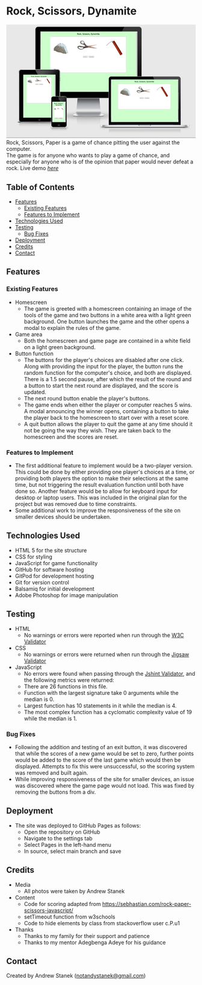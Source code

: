 # Rock, Scissors, Dynamite

![Responsive view mockup](docs/images/rock_scissors_responsive.png)
Rock, Scissors, Paper is a game of chance pitting the user against the computer.  
The game is for anyone who wants to play a game of chance, and especially for anyone who is of the opinion that paper would never defeat a rock.
Live demo [_here_](https://notandy82.github.io/project-portfolio-2/)

## Table of Contents
* [Features](#features)
  * [Existing Features](#existing-features)
  * [Features to Implement](#features-to-implement)
* [Technologies Used](#technologies-used)
* [Testing](#testing)
  * [Bug Fixes](#bug-fixes)
* [Deployment](#deployment)
* [Credits](#credits)
* [Contact](#contact)

## Features


### Existing Features
- Homescreen
  - The game is greeted with a homescreen containing an image of the tools of the game and two buttons in a white area with a light green background.  One button launches the game and the other opens a modal to explain the rules of the game.
- Game area
  - Both the homescreen and game page are contained in a white field on a light green background.
- Button function
  - The buttons for the player's choices are disabled after one click.  Along with providing the input for the player, the button runs the random function for the computer's choice, and both are displayed. There is a 1.5 second pause, after which the result of the round and a button to start the next round are displayed, and the score is updated.
  - The next round button enable the player's buttons.
  - The game ends when either the player or computer reaches 5 wins.  A modal announcing the winner opens, containing a button to take the player back to the homescreen to start over with a reset score.
  - A quit button allows the player to quit the game at any time should it not be going the way they wish. They are taken back to the homescreen and the scores are reset.


### Features to Implement
- The first additional feature to implement would be a two-player version. This could be done by either providing one player's choices at a time, or providing both players the option to make their selections at the same time, but not triggering the result evaluation function until both have done so. Another feature would be to allow for keyboard input for desktop or laptop users. This was included in the original plan for the project but was removed due to time constraints.
- Some additional work to improve the responsiveness of the site on smaller devices should be undertaken.

## Technologies Used
- HTML 5 for the site structure
- CSS for styling
- JavaScript for game functionality
- GitHub for software hosting
- GitPod for development hosting
- Git for version control
- Balsamiq for initial development
- Adobe Photoshop for image manipulation

## Testing
- HTML
  - No warnings or errors were reported when run through the [W3C Validator](https://validator.w3.org/nu/?doc=https%3A%2F%2Fnotandy82.github.io%2Fproject-portfolio-2%2F)
- CSS
  - No warnings or errors were returned when run through the [Jigsaw Validator](https://jigsaw.w3.org/css-validator/validator?uri=https%3A%2F%2Fnotandy82.github.io%2Fproject-portfolio-2%2F&profile=css3svg&usermedium=all&warning=1&vextwarning=&lang=en)
- JavaScript
  - No errors were found when passing through the [Jshint Validator](https://jshint.com/), and the following metrics were returned:
   - There are 26 functions in this file.
   - Function with the largest signature take 0 arguments while the median is 0.
   - Largest function has 10 statements in it while the median is 4.
   - The most complex function has a cyclomatic complexity value of 19 while the median is 1.
### Bug Fixes
- Following the addition and testing of an exit button, it was discovered that while the scores of a new game would be set to zero, further points would be added to the score of the last game which would then be displayed.  Attempts to fix this were unsuccessful, so the scoring system was removed and built again.
- While improving responsiveness of the site for smaller devices, an issue was discovered where the game page would not load.  This was fixed by removing the buttons from a div.


## Deployment
- The site was deployed to GitHub Pages as follows:
  - Open the repository on GitHub
  - Navigate to the settings tab
  - Select Pages in the left-hand menu
  - In source, select main branch and save

## Credits
- Media
  - All photos were taken by Andrew Stanek
- Content
  - Code for scoring adapted from https://sebhastian.com/rock-paper-scissors-javascript/
  - setTimeout function from w3schools
  - Code to hide elements by class from stackoverflow user c.P.u1
- Thanks
  - Thanks to my family for their support and patience
  - Thanks to my mentor Adegbenga Adeye for his guidance

## Contact
Created by Andrew Stanek (notandystanek@gmail.com)